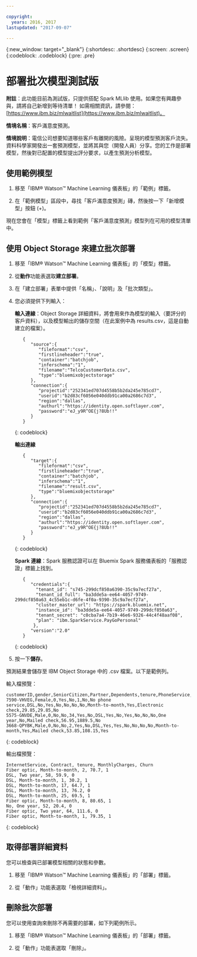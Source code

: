 ```yaml
---

copyright:
  years: 2016, 2017
lastupdated: "2017-09-07"

---
```


{:new_window: target="_blank"}
{:shortdesc: .shortdesc}
{:screen: .screen}
{:codeblock: .codeblock}
{:pre: .pre}

# 部署批次模型<span class='tag--beta'>測試版</span>

**附註**：此功能目前為測試版，只提供搭配 Spark MLlib 使用。如果您有興趣參與，請將自己新增到等待清單！
如需相關資訊，請參閱：[https://www.ibm.biz/mlwaitlist](https://www.ibm.biz/mlwaitlist)。

**情境名稱**：客戶滿意度預測。

**情境說明**：電信公司想要知道哪些客戶有離開的風險。呈現的模型預測客戶流失。資料科學家開發出一套預測模型，並將其與您（開發人員）分享。您的工作是部署模型，然後對已配置的模型提出評分要求，以產生預測分析模型。

## 使用範例模型

1.  移至「IBM® Watson™ Machine Learning 儀表板」的「範例」標籤。

2.  在「範例模型」區段中，尋找「客戶滿意度預測」磚，然後按一下「新增模型」按鈕 (+)。

現在您會在「模型」標籤上看到範例「客戶滿意度預測」模型列在可用的模型清單中。

## 使用 Object Storage 來建立批次部署

1.  移至「IBM® Watson™ Machine Learning 儀表板」的「模型」標籤。

2.  從**動作**功能表選取**建立部署**。

3.  在「建立部署」表單中提供「名稱」、「說明」及「批次類型」。

4.  您必須提供下列輸入：

    **輸入連線**：Object Storage 詳細資料，將會用來作為模型的輸入（要評分的客戶資料），以及模型輸出的儲存空間（在此案例中為 results.csv，這是自動建立的檔案）。

    ```
       {
          "source":{
             "fileformat":"csv",
             "firstlineheader":"true",
             "container":"batchjob",
             "inferschema":"1",
             "filename":"TelcoCustomerData.csv",
             "type":"bluemixobjectstorage"
          },
          "connection":{
             "projectid":"252341ed707d4558b5b2da245e785cd7",
             "userid":"b2d83cf6056e040ddb91ca00a2686c7d3",
             "region":"dallas",
             "authurl":"https://identity.open.softlayer.com",
             "password":"eJ_y9R^OE{j?8Ub!!"
          }
       }
    ```
    {: codeblock}

    **輸出連線**

    ```
       {
          "target":{
             "fileformat":"csv",
             "firstlineheader":"true",
             "container":"batchjob",
             "inferschema":"1",
             "filename":"result.csv",
             "type":"bluemixobjectstorage"
          },
          "connection":{
             "projectid":"252341ed707d4558b5b2da245e785cd7",
             "userid":"b2d83cf6056e040ddb91ca00a2686c7d3",
             "region":"dallas",
             "authurl":"https://identity.open.softlayer.com",
             "password":"eJ_y9R^OE{j?8Ub!!"
          }
       }
    ```
    {: codeblock}

    **Spark 連線**：Spark 服務認證可以在 Bluemix Spark 服務儀表板的「服務認證」標籤上找到。

    ```
       {
          "credentials":{
            "tenant_id": "s745-299dcf850a6390-35c9a7ecf27a",
            "tenant_id_full": "ba3dde5a-ee64-4057-9749-299dcf850a63_4c55eb1c-d6fe-4f0a-9390-35c9a7ecf27a",
            "cluster_master_url": "https://spark.bluemix.net",
            "instance_id": "ba3dde5a-ee64-4057-9749-299dcf850a63",
            "tenant_secret": "c0cba7a4-7b19-46e6-9326-44c4f48aaf08",
            "plan": "ibm.SparkService.PayGoPersonal"
           },
          "version":"2.0"
       }
    ```
    {: codeblock}

5.  按一下**儲存**。

預測結果會儲存至 IBM Object Storage 中的 .csv 檔案。以下是範例列。

輸入檔預覽：

```
customerID,gender,SeniorCitizen,Partner,Dependents,tenure,PhoneService,MultipleLines,InternetService,OnlineSecurity,OnlineBackup,DeviceProtection,TechSupport,StreamingTV,StreamingMovies,Contract,PaperlessBilling,PaymentMethod,MonthlyCharges,TotalCharges,Churn
7590-VHVEG,Female,0,Yes,No,1,No,No phone service,DSL,No,Yes,No,No,No,No,Month-to-month,Yes,Electronic check,29.85,29.85,No
5575-GNVDE,Male,0,No,No,34,Yes,No,DSL,Yes,No,Yes,No,No,No,One year,No,Mailed check,56.95,1889.5,No
3668-QPYBK,Male,0,No,No,2,Yes,No,DSL,Yes,Yes,No,No,No,No,Month-to-month,Yes,Mailed check,53.85,108.15,Yes
```
{: codeblock}

輸出檔預覽：

```
InternetService, Contract, tenure, MonthlyCharges, Churn
Fiber optic, Month-to-month, 2, 70.7, 1
DSL, Two year, 58, 59.9, 0
DSL, Month-to-month, 1, 30.2, 1
DSL, Month-to-month, 17, 64.7, 1
DSL, Month-to-month, 13, 76.2, 0
DSL, Month-to-month, 25, 69.5, 1
Fiber optic, Month-to-month, 8, 80.65, 1
No, One year, 52, 20.4, 0
Fiber optic, Two year, 64, 111.6, 0
Fiber optic, Month-to-month, 1, 79.35, 1
```
{: codeblock}


## 取得部署詳細資料

您可以檢查與已部署模型相關的狀態和參數。

1. 移至「IBM® Watson™ Machine Learning 儀表板」的「部署」標籤。

2. 從「動作」功能表選取「檢視詳細資料」。


## 刪除批次部署

您可以使用查詢來刪除不再需要的部署，如下列範例所示。

1. 移至「IBM® Watson™ Machine Learning 儀表板」的「部署」標籤。

2. 從「動作」功能表選取「刪除」。
